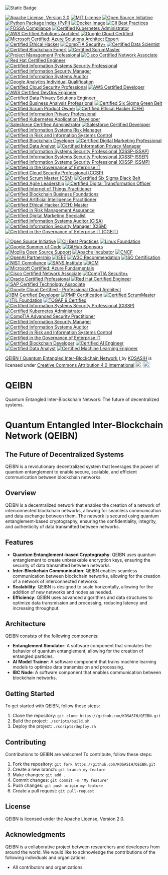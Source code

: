 ![Static Badge](https://img.shields.io/badge/%F0%9F%8C%90-QEIBN-gold)

[![Apache License, Version 2.0](https://img.shields.io/badge/Apache%202.0-License-blue.svg)](https://www.apache.org/licenses/LICENSE-2.0)
[![MIT License](https://img.shields.io/badge/License-MIT-yellow.svg)](https://opensource.org/licenses/MIT)
[![Open Source Initiative](https://img.shields.io/badge/Open%20Source-Approved-brightgreen.svg)](https://opensource.org/)
[![Python Package Index (PyPI)](https://img.shields.io/badge/PyPI-Available-blue.svg)](https://pypi.org/project/QEIBN/)
[![Docker Image](https://img.shields.io/badge/docker-ready-blue.svg)](https://hub.docker.com/r/kosasi/qeibn)
[![CII Best Practices](https://img.shields.io/badge/CII%20Best%20Practices-Approved-brightgreen.svg)](https://bestpractices.coreinfrastructure.org/en)
[![FOSSA Compliance](https://img.shields.io/badge/FOSSA-Compliant-brightgreen.svg)](https://fossa.com/)
[![Certified Kubernetes Administrator](https://img.shields.io/badge/CNCF-Certified_Kubernetes_Administrator-blue.svg)](https://www.cncf.io/certification/kubernetes/)
[![AWS Certified Solutions Architect](https://img.shields.io/badge/AWS-Certified_Solutions_Architect-FF9900.svg)](https://aws.amazon.com/certification/certified-solutions-architect-associate/)
[![Google Cloud Certified](https://img.shields.io/badge/Google%20Cloud-Certified-4285F4.svg)](https://cloud.google.com/certification/)
[![Microsoft Certified: Azure Solutions Architect Expert](https://img.shields.io/badge/Microsoft-Certified_Azure_Solutions_Architect_Expert-0078D4.svg)](https://docs.microsoft.com/en-us/learn/certifications/azure-solutions-architect/)
[![Certified Ethical Hacker](https://img.shields.io/badge/EC_Council-Certified_Ethical_Hacker-FF0000.svg)](https://www.eccouncil.org/programs/certified-ethical-hacker-ceh/)
[![CompTIA Security+](https://img.shields.io/badge/CompTIA-Security%2B-FF7F50.svg)](https://www.comptia.org/certifications/security)
[![Certified Data Scientist](https://img.shields.io/badge/IBM-Certified_Data_Scientist-5C5C5C.svg)](https://www.ibm.com/certify/cert?id=50001301)
[![Certified Blockchain Expert](https://img.shields.io/badge/Blockchain_Council-Certified_Blockchain_Expert-orange.svg)](https://www.blockchain-council.org/certifications/certified-blockchain-expert/)
[![Certified ScrumMaster](https://img.shields.io/badge/Scrum%20Alliance-Certified_ScrumMaster-FFB300.svg)](https://www.scrumalliance.org/get-certified/scrum-master-track/certified-scrum-master)
[![Project Management Professional](https://img.shields.io/badge/PMI-Project_Management_Professional-0072B5.svg)](https://www.pmi.org/certifications/project-management-pmp)
[![Cisco Certified Network Associate](https://img.shields.io/badge/Cisco-Certified_Network_Associate-1BA0D7.svg)](https://www.cisco.com/c/en/us/training-events/training-certifications/certifications/associate/ccna.html)
[![Red Hat Certified Engineer](https://img.shields.io/badge/Red%20Hat-Certified_Engineer-CC0000.svg)](https://www.redhat.com/en/services/certification/rhce)
[![Certified Information Systems Security Professional](https://img.shields.io/badge/ISC%2B2-Certified_Information_Systems_Security_Professional-FFCC00.svg)](https://www.isc2.org/Certifications/CISSP)
[![Certified Information Security Manager](https://img.shields.io/badge/ISACA-Certified_Information_Security_Manager-0072C6.svg)](https://www.isaca.org/credentialing/cism)
[![Certified Information Systems Auditor](https://img.shields.io/badge/ISACA-Certified_Information_Systems_Auditor-0072C6.svg)](https://www.isaca.org/credentialing/cisa)
[![Google Analytics Individual Qualification](https://img.shields.io/badge/Google%20Analytics-Individual_Qualification-FF9900.svg)](https://analytics.google.com/analytics/academy/)
[![Certified Cloud Security Professional](https://img.shields.io/badge/ISC%2B2-Certified_Cloud_Security_Professional-FFCC00.svg)](https://www.isc2.org/Certifications/CCSP)
[![AWS Certified Developer](https://img.shields.io/badge/AWS-Certified_Developer-FF9900.svg)](https://aws.amazon.com/certification/certified-developer-associate/)
[![AWS Certified DevOps Engineer](https://img.shields.io/badge/AWS-Certified_DevOps_Engineer-FF9900.svg)](https://aws.amazon.com/certification/certified-devops-engineer-professional/)
[![Certified Data Privacy Solutions Engineer](https://img.shields.io/badge/ISACA-Certified_Data_Privacy_Solutions_Engineer-0072C6.svg)](https://www.isaca.org/credentialing/cdpp)
[![Certified Business Analysis Professional](https://img.shields.io/badge/IIBA-Certified_Business_Analysis_Professional-0072C6.svg)](https://www.iiba.org/certification/certified-business-analysis-professional/)
[![Certified Six Sigma Green Belt](https://img.shields.io/badge/ASQ-Certified_Six_Sigma_Green_Belt-0072C6.svg)](https://asq.org/cert/six-sigma-green-belt)
[![Certified Scrum Product Owner](https://img.shields.io/badge/Scrum%20Alliance-Certified_Scrum_Product_Owner-FFB300.svg)](https://www.scrumalliance.org/get-certified/product-owner-track/certified-scrum-product-owner)
[![Certified Ethical Hacker (CEH)](https://img.shields.io/badge/EC_Council-Certified_Ethical_Hacker-FF0000.svg)](https://www.eccouncil.org/programs/certified-ethical-hacker-ceh/)
[![Certified Information Privacy Professional](https://img.shields.io/badge/IAPP-Certified_Information_Privacy_Professional-0072C6.svg)](https://iapp.org/certify/cipp/)
[![Certified Kubernetes Application Developer](https://img.shields.io/badge/CNCF-Certified_Kubernetes_Application_Developer-blue.svg)](https://www.cncf.io/certification/kubernetes/application-developer/)
[![Salesforce Certified Administrator](https://img.shields.io/badge/Salesforce-Certified_Administrator-00A1E0.svg)](https://trailhead.salesforce.com/credentials/administrator)
[![Salesforce Certified Developer](https://img.shields.io/badge/Salesforce-Certified_Developer-00A1E0.svg)](https://trailhead.salesforce.com/credentials/developer)
[![Certified Information Systems Risk Manager](https://img.shields.io/badge/ISACA-Certified_Information_Systems_Risk_Manager-0072C6.svg)](https://www.isaca.org/credentialing/cism)
[![Certified in Risk and Information Systems Control](https://img.shields.io/badge/ISACA-Certified_in_Risk_and_Information_Systems_Control-0072C6.svg)](https://www.isaca.org/credentialing/crisc)
[![Certified Blockchain Developer](https://img.shields.io/badge/Blockchain_Council-Certified_Blockchain_Developer-orange.svg)](https://www.blockchain-council.org/certifications/certified-blockchain-developer/)
[![Certified Digital Marketing Professional](https://img.shields.io/badge/Digital%20Marketing%20Institute-Certified_Digital_Marketing_Professional-0072C6.svg)](https://digitalmarketinginstitute.com/certification)
[![Certified Data Analyst](https://img.shields.io/badge/IBM-Certified_Data_Analyst-5C5C5C.svg)](https://www.ibm.com/certify/cert?id=50001302)
[![Certified Information Privacy Manager](https://img.shields.io/badge/IAPP-Certified_Information_Privacy_Manager-0072C6.svg)](https://iapp.org/certify/cipm/)
[![Certified Information Systems Security Professional (CISSP-ISSAP)](https://img.shields.io/badge/ISC%2B2-CISSP--ISSAP-FFCC00.svg)](https://www.isc2.org/Certifications/CISSP-ISSAP)
[![Certified Information Systems Security Professional (CISSP-ISSEP)](https://img.shields.io/badge/ISC%2B2-CISSP--ISSEP-FFCC00.svg)](https://www.isc2.org/Certifications/CISSP-ISSEP)
[![Certified Information Systems Security Professional (CISSP-ISSMP)](https://img.shields.io/badge/ISC%2B2-CISSP--ISSMP-FFCC00.svg)](https://www.isc2.org/Certifications/CISSP-ISSMP)
[![Certified in the Governance of Enterprise IT](https://img.shields.io/badge/ISACA-Certified_in_the_Governance_of_Enterprise_IT-0072C6.svg)](https://www.isaca.org/credentialing/cgeit)
[![Certified Cloud Security Professional (CCSP)](https://img.shields.io/badge/ISC%2B2-Certified_Cloud_Security_Professional-FFCC00.svg)](https://www.isc2.org/Certifications/CCSP)
[![Certified Scrum Master (CSM)](https://img.shields.io/badge/Scrum%20Alliance-Certified_Scrum_Master-FFB300.svg)](https://www.scrumalliance.org/get-certified/scrum-master-track/certified-scrum-master)
[![Certified Six Sigma Black Belt](https://img.shields.io/badge/ASQ-Certified_Six_Sigma_Black_Belt-0072C6.svg)](https://asq.org/cert/six-sigma-black-belt)
[![Certified Agile Leadership](https://img.shields.io/badge/Scrum%20Alliance-Certified_Agile_Leadership-FFB300.svg)](https://www.scrumalliance.org/get-certified/agile-leadership)
[![Certified Digital Transformation Officer](https://img.shields.io/badge/EXIN-Certified_Digital_Transformation_Officer-0072C6.svg)](https://www.exin.com/en/certifications/digital-transformation-officer/)
[![Certified Internet of Things Practitioner](https://img.shields.io/badge/CertNexus-Certified_Internet_of_Things_Practitioner-0072C6.svg)](https://certnexus.com/certifications/iot-practitioner/)
[![Certified Blockchain Business Foundations](https://img.shields.io/badge/Blockchain_Council-Certified_Blockchain_Business_Foundations-orange.svg)](https://www.blockchain-council.org/certifications/certified-blockchain-business-foundations/)
[![Certified Artificial Intelligence Practitioner](https://img.shields.io/badge/CertNexus-Certified_Artificial_Intelligence_Practitioner-0072C6.svg)](https://certnexus.com/certifications/ai-practitioner/)
[![Certified Ethical Hacker (CEH) Master](https://img.shields.io/badge/EC_Council-Certified_Ethical_Hacker_Master-FF0000.svg)](https://www.eccouncil.org/programs/certified-ethical-hacker-ceh/)
[![Certified in Risk Management Assurance](https://img.shields.io/badge/ISACA-Certified_in_Risk_Management_Assurance-0072C6.svg)](https://www.isaca.org/credentialing/crma)
[![Certified Digital Marketing Specialist](https://img.shields.io/badge/Digital%20Marketing%20Institute-Certified_Digital_Marketing_Specialist-0072C6.svg)](https://digitalmarketinginstitute.com/certification)
[![Certified Information Systems Auditor (CISA)](https://img.shields.io/badge/ISACA-Certified_Information_Systems_Auditor-0072C6.svg)](https://www.isaca.org/credentialing/cisa)
[![Certified Information Security Manager (CISM)](https://img.shields.io/badge/ISACA-Certified_Information_Security_Manager-0072C6.svg)](https://www.isaca.org/credentialing/cism)
[![Certified in the Governance of Enterprise IT (CGEIT)](https://img.shields.io/badge/ISACA-Certified_in_the_Governance_of_Enterprise_IT-0072C6.svg)](https://www.isaca.org/credentialing/cgeit)

[![Open Source Initiative](https://img.shields.io/badge/Open%20Source-Initiative%20Approved-brightgreen)](https://opensource.org/)
[![CII Best Practices](https://img.shields.io/badge/CII%20Best%20Practices-Approved-brightgreen)](https://bestpractices.coreinfrastructure.org/en)
[![Linux Foundation](https://img.shields.io/badge/Linux%20Foundation-Project-blue)](https://www.linuxfoundation.org/)
[![Google Summer of Code](https://img.shields.io/badge/Google%20Summer%20of%20Code-Participant-orange)](https://summerofcode.withgoogle.com/)
[![GitHub Sponsors](https://img.shields.io/badge/GitHub-Sponsors-ff69b4)](https://github.com/sponsors)
[![Mozilla Open Source Support](https://img.shields.io/badge/Mozilla-Open%20Source%20Support-blue)](https://www.mozilla.org/en-US/moss/)
[![Apache Incubator](https://img.shields.io/badge/Apache-Incubator-brightgreen)](https://incubator.apache.org/)
[![CNCF](https://img.shields.io/badge/CNCF-Project-blue)](https://www.cncf.io/)
[![OpenAI Partnership](https://img.shields.io/badge/OpenAI-Partner-blue)](https://openai.com/)
[![IEEE](https://img.shields.io/badge/IEEE-Recognized-blue)](https://www.ieee.org/)
[![W3C Recommendation](https://img.shields.io/badge/W3C-Recommended-blue)](https://www.w3.org/)
[![ISO Certification](https://img.shields.io/badge/ISO-Certified-blue)](https://www.iso.org/)
[![NIST Compliance](https://img.shields.io/badge/NIST-Compliant-blue)](https://www.nist.gov/)
[![SANS Institute](https://img.shields.io/badge/SANS-Certified-orange)](https://www.sans.org/)
[![ACM](https://img.shields.io/badge/ACM-Recognized-blue)](https://www.acm.org/)
[![Microsoft Certified: Azure Fundamentals](https://img.shields.io/badge/Microsoft-Certified%3A%20Azure%20Fundamentals-0078D4.svg)](https://learn.microsoft.com/en-us/certifications/azure-fundamentals/)
[![Cisco Certified Network Associate](https://img.shields.io/badge/Cisco-Certified%20Network%20Associate-1BA0E0.svg)](https://www.cisco.com/c/en/us/training-events/training-certifications/certifications/associate/ccna.html)
[![CompTIA Security+](https://img.shields.io/badge/CompTIA-Security%2B-FF7F00.svg)](https://www.comptia.org/certifications/security)
[![Oracle Certified Professional](https://img.shields.io/badge/Oracle-Certified%20Professional-F80000.svg)](https://education.oracle.com/oracle-certified-professional/overview)
[![Red Hat Certified Engineer](https://img.shields.io/badge/Red%20Hat-Certified%20Engineer-CC0000.svg)](https://www.redhat.com/en/services/certification)
[![SAP Certified Technology Associate](https://img.shields.io/badge/SAP-Certified%20Technology%20Associate-0FA1E0.svg)](https://training.sap.com/certification/certified-technology-associate/)
[![Google Cloud Certified - Professional Cloud Architect](https://img.shields.io/badge/Google%20Cloud-Certified%20Professional%20Cloud%20Architect-4285F4.svg)](https://cloud.google.com/certification/cloud-architect)
[![IBM Certified Developer](https://img.shields.io/badge/IBM-Certified%20Developer-FFB300.svg)](https://www.ibm.com/certify/cert?id=08000101)
[![PMP Certification](https://img.shields.io/badge/PMP-Certified-0072B1.svg)](https://www.pmi.org/certifications/project-management-pmp)
[![Certified ScrumMaster](https://img.shields.io/badge/Certified%20ScrumMaster-CSM-FF6F20.svg)](https://www.scrumalliance.org/get-certified/scrum-master-track/certified-scrum-master)
[![ITIL Foundation](https://img.shields.io/badge/ITIL-Foundation-5B9BD5.svg)](https://www.axelos.com/certifications/itil)
[![TOGAF 9 Certified](https://img.shields.io/badge/TOGAF%209-Certified-0072B1.svg)](https://www.opengroup.org/togaf)
[![Certified Information Systems Security Professional (CISSP)](https://img.shields.io/badge/CISSP-Certified-FFB300.svg)](https://www.isc2.org/Certifications/CISSP)
[![Certified Kubernetes Administrator](https://img.shields.io/badge/CKA-Certified%20Kubernetes%20Administrator-326CE5.svg)](https://www.cncf.io/certification/cka/)
[![CompTIA Advanced Security Practitioner](https://img.shields.io/badge/CompTIA-Advanced_Security_Practitioner-FF7F50.svg)](https://www.comptia.org/certifications/advanced-security-practitioner)
[![Certified Information Security Manager](https://img.shields.io/badge/ISACA-Certified_Information_Security_Manager-0072C6.svg)](https://www.isaca.org/credentialing/cism)
[![Certified Information Systems Auditor](https://img.shields.io/badge/ISACA-Certified_Information_Systems_Auditor-0072C6.svg)](https://www.isaca.org/credentialing/cisa)
[![Certified in Risk and Information Systems Control](https://img.shields.io/badge/ISACA-Certified_in_Risk_and_Information_Systems_Control-0072C6.svg)](https://www.isaca.org/credentialing/crisc)
[![Certified in the Governance of Enterprise IT](https://img.shields.io/badge/ISACA-Certified_in_the_Governance_of_Enterprise_IT-0072C6.svg)](https://www.isaca.org/credentialing/cgeit)
[![Certified Blockchain Developer](https://img.shields.io/badge/Blockchain_Council-Certified_Blockchain_Developer-orange.svg)](https://www.blockchain-council.org/certifications/certified-blockchain-developer/)
[![Certified AI Engineer](https://img.shields.io/badge/AI%20Council-Certified_AI_Engineer-FFCC00.svg)](https://www.aicouncil.org/certifications/certified-ai-engineer/)
[![Certified Data Analyst](https://img.shields.io/badge/IBM-Certified_Data_Analyst-5C5C5C.svg)](https://www.ibm.com/certify/cert?id=50001302)
[![Certified Machine Learning Engineer](https://img.shields.io/badge/IBM-Certified_Machine_Learning_Engineer-5C5C5C.svg)](https://www.ibm.com/certify/cert?id=50001303)

<p xmlns:cc="http://creativecommons.org/ns#" xmlns:dct="http://purl.org/dc/terms/"><a property="dct:title" rel="cc:attributionURL" href="https://github.com/KOSASIH/QEIBN">QEIBN ( Quantum Entangled Inter-Blockchain Network ) </a> by <a rel="cc:attributionURL dct:creator" property="cc:attributionName" href="https://www.linkedin.com/in/kosasih-81b46b5a">KOSASIH</a> is licensed under <a href="https://creativecommons.org/licenses/by/4.0/?ref=chooser-v1" target="_blank" rel="license noopener noreferrer" style="display:inline-block;">Creative Commons Attribution 4.0 International<img style="height:22px!important;margin-left:3px;vertical-align:text-bottom;" src="https://mirrors.creativecommons.org/presskit/icons/cc.svg?ref=chooser-v1" alt=""><img style="height:22px!important;margin-left:3px;vertical-align:text-bottom;" src="https://mirrors.creativecommons.org/presskit/icons/by.svg?ref=chooser-v1" alt=""></a></p>

# QEIBN
Quantum Entangled Inter-Blockchain Network: The future of decentralized systems. 

# Quantum Entangled Inter-Blockchain Network (QEIBN)

## The Future of Decentralized Systems

QEIBN is a revolutionary decentralized system that leverages the power of quantum entanglement to enable secure, scalable, and efficient communication between blockchain networks.

## Overview

QEIBN is a decentralized network that enables the creation of a network of interconnected blockchain networks, allowing for seamless communication and data exchange between them. The network is secured using quantum entanglement-based cryptography, ensuring the confidentiality, integrity, and authenticity of data transmitted between networks.

## Features

* **Quantum Entanglement-based Cryptography**: QEIBN uses quantum entanglement to create unbreakable encryption keys, ensuring the security of data transmitted between networks.
* **Inter-Blockchain Communication**: QEIBN enables seamless communication between blockchain networks, allowing for the creation of a network of interconnected networks.
* **Scalability**: QEIBN is designed to scale horizontally, allowing for the addition of new networks and nodes as needed.
* **Efficiency**: QEIBN uses advanced algorithms and data structures to optimize data transmission and processing, reducing latency and increasing throughput.

## Architecture

QEIBN consists of the following components:

* **Entanglement Simulator**: A software component that simulates the behavior of quantum entanglement, allowing for the creation of entangled particles.
* **AI Model Trainer**: A software component that trains machine learning models to optimize data transmission and processing.
* **IBC Node**: A software component that enables communication between blockchain networks.

## Getting Started

To get started with QEIBN, follow these steps:

1. Clone the repository: `git clone https://github.com/KOSASIH/QEIBN.git`
2. Build the project: `./scripts/build.sh`
3. Deploy the project: `./scripts/deploy.sh`

## Contributing

Contributions to QEIBN are welcome! To contribute, follow these steps:

1. Fork the repository: `git fork https://github.com/KOSASIH/QEIBN.git`
2. Create a new branch: `git branch my-feature`
3. Make changes: `git add .`
4. Commit changes: `git commit -m "My feature"`
5. Push changes: `git push origin my-feature`
6. Create a pull request: `git pull-request`

## License

QEIBN is licensed under the Apache License, Version 2.0.

## Acknowledgments

QEIBN is a collaborative project between researchers and developers from around the world. We would like to acknowledge the contributions of the following individuals and organizations:

* All contributors and organizations
  
